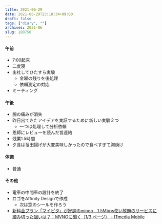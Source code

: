 ```yaml
---
title: 2021-06-29
date: 2021-06-29T23:18:34+09:00
draft: false
tags: ["diary", ""]
archives: 2021-06
slug: 280750
---
```

#### 午前
- 7:00起床
- 二度寝
- 出社してひたすら実験
  - 金曜の残りを後処理
  - 依頼測定の対応
- ミーティング
#### 午後
- 腕の痛みが消失
- 昨日出てきたアイデアを実証するために新しい実験２つ
  - 一つは処理して分析依頼
- 恩師にレビューを読んだ旨連絡
- 残業1.5時間
- 夕食は竜田揚げが大変美味しかったので食べすぎて胸焼け
#### 体調
- 普通
#### その他
- 電車の中間車の設計を終了
- ロゴをAffinity Designで作成
  - 次は窓のシールを作ろう
- [新料金プラン「マイピタ」が好調のmineo　1.5Mbps使い放題のサービスに踏み切った狙いは？：MVNOに聞く（1/3 ページ） - ITmedia Mobile](https://www.itmedia.co.jp/mobile/articles/2106/29/news047.html)
